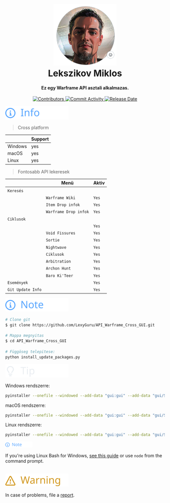 
<h1 align="center">
  <br>
  <a href="https://github.com/LexyGuru/API_Warframe_Cross_GUI"><img src="Icons/None.png" alt="Lekszikov" width="200"></a>
  <br>
  Lekszikov Miklos
  <br>
</h1>
<h4 align="center">Ez egy Warframe API asztali alkalmazas.</h4>
<p align="center">
  <a href="https://github.com/LexyGuru/API_Warframe_Cross_GUI/graphs/contributors">
    <img src="https://img.shields.io/github/contributors/LexyGuru/API_Warframe_Cross_GUI" alt="Contributors">
  </a>
  <a href="https://github.com/LexyGuru/API_Warframe_Cross_GUI/issues">
    <img src="https://img.shields.io/github/commit-activity/t/LexyGuru/API_Warframe_Cross_GUI" alt="Commit Activity">
  </a>
  <a href="https://github.com/LexyGuru/API_Warframe_Cross_GUI/releases">
    <img src="https://img.shields.io/github/release-date/LexyGuru/API_Warframe_Cross_GUI" alt="Release Date">
  </a>
</p>

<picture>
   <img alt="Info" src="https://raw.githubusercontent.com/LexyGuru/API_Warframe_Cross_GUI/main/Icons/git/info.svg">
</picture> <br>

> Cross platform 

|            | Support |
|------------|---------|
| Windows    | yes     |
| macOS      | yes     |
| Linux      | yes     | 


> Fontosabb API lekeresek 

|                   | Menü                  | Aktiv  |
|-------------------|-----------------------|--------|
| `Keresés`         |                       |        |
|                   | `Warframe Wiki`       | `Yes`  |
|                   | `Item Drop infok`     | `Yes`  |
|                   | `Warframe Drop infok` | `Yes`  |
| `Ciklusok`        |                       |        |
|                   |                       | `Yes`  |
|                   | `Void Fissures`       | `Yes`  |
|                   | `Sortie`              | `Yes`  |
|                   | `Nightwave`           | `Yes`  |
|                   | `Ciklusok`            | `Yes`  |
|                   | `Arbitration`         | `Yes`  |
|                   | `Archon Hunt`         | `Yes`  |
|                   | `Baro Ki'Teer`        | `Yes`  |
| `Események`       |                       | `Yes`  |
| `Git Update Info` |                       | `Yes`  |

<picture>
    <img alt="Info" src="https://raw.githubusercontent.com/LexyGuru/API_Warframe_Cross_GUI/main/Icons/git/note.svg">
</picture> <br>

```bash
# Clone git 
$ git clone https://github.com/LexyGuru/API_Warframe_Cross_GUI.git

# Mappa megnyitas
$ cd API_Warframe_Cross_GUI

# Függöseg telepitese:
python install_update_packages.py
```
<picture>
    <img alt="Info" src="https://raw.githubusercontent.com/LexyGuru/API_Warframe_Cross_GUI/main/Icons/git/tip.svg">
</picture> <br>

Windows rendszerre:
```bash
pyinstaller --onefile --windowed --add-data "gui:gui" --add-data "gui/Script:gui/Script" --add-data "gui/Styles:gui/Styles" --icon=Icons/AppIcon.ico main_qt6.py
```

macOS rendszerre:
```bash
pyinstaller --onefile --windowed --add-data "gui:gui" --add-data "gui/Script:gui/Script" --add-data "gui/Styles:gui/Styles" --icon=Icons/AppIcon.icns main_qt6.py
```

Linux rendszerre:
```bash
pyinstaller --onefile --windowed --add-data "gui:gui" --add-data "gui/Script:gui/Script" --add-data "gui/Styles:gui/Styles" --icon=Icons/AppIcon.png main_qt6.py
```

<picture>
   <img alt="Info" height="18" src="https://raw.githubusercontent.com/LexyGuru/API_Warframe_Cross_GUI/main/Icons/git/note.svg">
</picture><br> 

If you're using Linux Bash for Windows, [see this guide](https://www.onlogic.com/blog/how-to-enable-bash-for-windows-10-and-11/) or use `node` from the command prompt.

<br>

 <picture>
   <img alt="Info" src="https://raw.githubusercontent.com/LexyGuru/API_Warframe_Cross_GUI/main/Icons/git/warning.svg">
</picture>

In case of problems, file a [report](https://github.com/LexyGuru/API_Warframe_Cross_GUI/issues).






<!---
https://github.com/LexyGuru/API_Warframe_Cross_GUI/blob/main/Icons/git/check.svg
https://github.com/LexyGuru/API_Warframe_Cross_GUI/blob/main/Icons/git/complete.svg
https://github.com/LexyGuru/API_Warframe_Cross_GUI/blob/main/Icons/git/danger.svg
https://github.com/LexyGuru/API_Warframe_Cross_GUI/blob/main/Icons/git/error.svg
https://github.com/LexyGuru/API_Warframe_Cross_GUI/blob/main/Icons/git/example.svg
https://github.com/LexyGuru/API_Warframe_Cross_GUI/blob/main/Icons/git/info.svg
https://github.com/LexyGuru/API_Warframe_Cross_GUI/blob/main/Icons/git/issue.svg
https://github.com/LexyGuru/API_Warframe_Cross_GUI/blob/main/Icons/git/note.svg
https://github.com/LexyGuru/API_Warframe_Cross_GUI/blob/main/Icons/git/solution.svg
https://github.com/LexyGuru/API_Warframe_Cross_GUI/blob/main/Icons/git/tip.svg
https://github.com/LexyGuru/API_Warframe_Cross_GUI/blob/main/Icons/git/warning.svg--->






    


